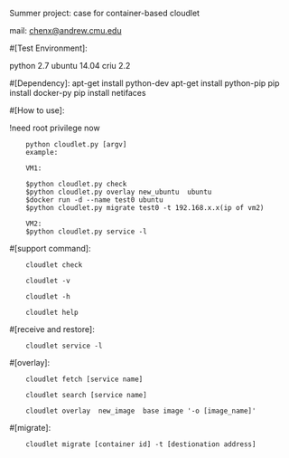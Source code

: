 Summer project: case for container-based cloudlet

mail: chenx@andrew.cmu.edu


#[Test Environment]:

python 2.7
ubuntu 14.04
criu 2.2

#[Dependency]:
apt-get install python-dev
apt-get install python-pip
pip install docker-py
pip install netifaces

#[How to use]:

!need root privilege now

        python cloudlet.py [argv]
        example:
        
        VM1:
        
        $python cloudlet.py check
        $python cloudlet.py overlay new_ubuntu  ubuntu
        $docker run -d --name test0 ubuntu
        $python cloudlet.py migrate test0 -t 192.168.x.x(ip of vm2)
        
        VM2:
        $python cloudlet.py service -l
        

#[support command]:

        cloudlet check

        cloudlet -v

        cloudlet -h

        cloudlet help


#[receive and restore]:

        cloudlet service -l


#[overlay]:

        cloudlet fetch [service name]

        cloudlet search [service name]

        cloudlet overlay  new_image  base image '-o [image_name]'


#[migrate]:

        cloudlet migrate [container id] -t [destionation address]



